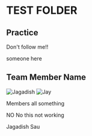 # TEST FOLDER

## Practice 

Don't follow me!!

someone here


## Team Member Name

![Jagadish](https://img.shields.io/github/commit-activity/jay-neo/Du3k9ahja/master)
![Jay](https://img.shields.io/github/commit-activity/jay-neo/Du3k9ahja/jay1)


Members all something


NO No this not working

Jagadish Sau
